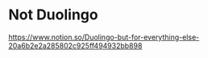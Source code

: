 # Not Duolingo

https://www.notion.so/Duolingo-but-for-everything-else-20a6b2e2a285802c925ff494932bb898